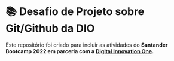 # 📚 Desafio de Projeto sobre Git/Github da DIO

Este repositório foi criado para incluir as atividades do **Santander Bootcamp 2022 em parceria com a [Digital Innovation One](https://www.dio.me/).**

